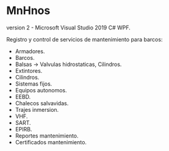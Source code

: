 # MnHnos
version 2 - Microsoft Visual Studio 2019 C# WPF.


Registro y control de servicios de mantenimiento para barcos:
- Armadores.
- Barcos.
- Balsas -> Valvulas hidrostaticas, Cilindros.
- Extintores.
- Cilindros.
- Sistemas fijos.
- Equipos autonomos.
- EEBD.
- Chalecos salvavidas.
- Trajes inmersion.
- VHF.
- SART.
- EPIRB.
- Reportes mantenimiento.
- Certificados mantenimiento.
